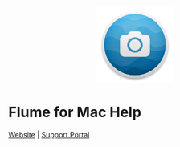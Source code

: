 <p style="text-align: center; margin-top: 3em;"><img src="/home/assets/icon.png" width="30%" height="30%" /></p>

<div class="center"><h1>Flume for Mac Help</h2></div>

<div class="center"><a href="https://flumeapp.com/">Website</a> | <a href="https://flumeapp.com/support/">Support Portal</a></div>


